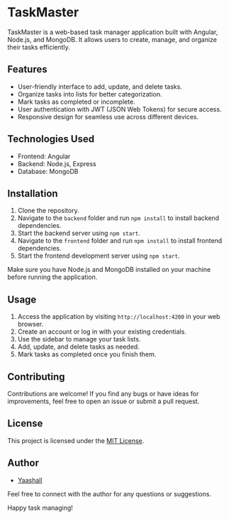 # TaskMaster

TaskMaster is a web-based task manager application built with Angular, Node.js, and MongoDB. It allows users to create, manage, and organize their tasks efficiently.

## Features

- User-friendly interface to add, update, and delete tasks.
- Organize tasks into lists for better categorization.
- Mark tasks as completed or incomplete.
- User authentication with JWT (JSON Web Tokens) for secure access.
- Responsive design for seamless use across different devices.

## Technologies Used

- Frontend: Angular
- Backend: Node.js, Express
- Database: MongoDB

## Installation

1. Clone the repository.
2. Navigate to the `backend` folder and run `npm install` to install backend dependencies.
3. Start the backend server using `npm start`.
4. Navigate to the `frontend` folder and run `npm install` to install frontend dependencies.
5. Start the frontend development server using `npm start`.

Make sure you have Node.js and MongoDB installed on your machine before running the application.

## Usage

1. Access the application by visiting `http://localhost:4200` in your web browser.
2. Create an account or log in with your existing credentials.
3. Use the sidebar to manage your task lists.
4. Add, update, and delete tasks as needed.
5. Mark tasks as completed once you finish them.

## Contributing

Contributions are welcome! If you find any bugs or have ideas for improvements, feel free to open an issue or submit a pull request.

## License

This project is licensed under the [MIT License](LICENSE).

## Author

- [Yaashall](https://github.com/yaashall01)

Feel free to connect with the author for any questions or suggestions.

Happy task managing!
